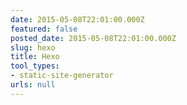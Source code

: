 ```yaml
---
date: 2015-05-08T22:01:00.000Z
featured: false
posted_date: 2015-05-08T22:01:00.000Z
slug: hexo
title: Hexo
tool_types:
- static-site-generator
urls: null
---
```


